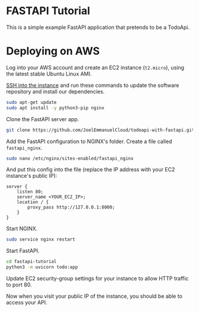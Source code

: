 # FASTAPI Tutorial

This is a simple example FastAPI application that pretends to be a TodoApi.

# Deploying on AWS
Log into your AWS account and create an EC2 instance (`t2.micro`), using the latest stable
Ubuntu Linux AMI.

[SSH into the instance](https://aws.amazon.com/blogs/compute/new-using-amazon-ec2-instance-connect-for-ssh-access-to-your-ec2-instances/) and run these commands to update the software repository and install
our dependencies.

```bash
sudo apt-get update
sudo apt install -y python3-pip nginx
```

Clone the FastAPI server app.

```bash
git clone https://github.com/JoelEmmanuelCloud/todoapi-with-fastapi.git
```

Add the FastAPI configuration to NGINX's folder. Create a file called `fastapi_nginx`.

```bash
sudo nano /etc/nginx/sites-enabled/fastapi_nginx
```

And put this config into the file (replace the IP address with your EC2 instance's public IP):

```
server {
    listen 80;   
    server_name <YOUR_EC2_IP>;    
    location / {        
        proxy_pass http://127.0.0.1:8000;    
    }
}
```


Start NGINX.

```bash
sudo service nginx restart
```

Start FastAPI.

```bash
cd fastapi-tutorial
python3 -m uvicorn todo:app
```

Update EC2 security-group settings for your instance to allow HTTP traffic to port 80.

Now when you visit your public IP of the instance, you should be able to access your API.
